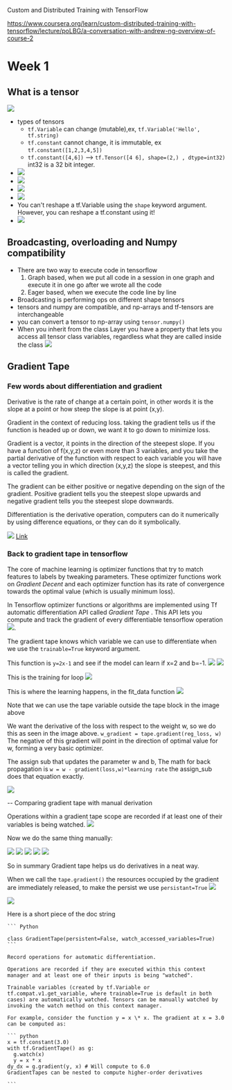 Custom and Distributed Training with TensorFlow

https://www.coursera.org/learn/custom-distributed-training-with-tensorflow/lecture/poLBG/a-conversation-with-andrew-ng-overview-of-course-2



#  Week 1
##  What is a tensor

![](screenshots/2021-11-14-13-31-02.png)

- types of tensors
  - `tf.Variable` can change (mutable),ex, `tf.Variable('Hello', tf.string)`
  - `tf.constant` cannot change, it is immutable, ex `tf.constant([1,2,3,4,5])`
  - `tf.constant([4,6])` --> `tf.Tensor([4 6], shape=(2,) , dtype=int32)` int32 is a 32 bit integer.
- ![](screenshots/2021-11-14-14-47-17.png)
- ![](screenshots/2021-11-14-14-49-03.png)
- ![](screenshots/2021-11-14-14-52-20.png)
- ![](screenshots/2021-11-14-14-52-57.png)
- You can't reshape a tf.Variable using the `shape` keyword argument. However, you can reshape a tf.constant using it!
- ![](screenshots/2021-11-14-14-54-29.png)


## Broadcasting, overloading and Numpy compatibility

- There are two way to execute code in tensorflow
  1. Graph based, when we put all code in a session in one graph and execute it in one go after we wrote all the code
  2. Eager based, when we execute the code line by line
- Broadcasting is performing ops on different shape tensors 
- tensors and numpy are compatible, and np-arrays and tf-tensors are interchangeable
- you can convert a tensor to np-array using `tensor.numpy()`
- When you inherit from the class Layer you have a property that lets you access all tensor class variables, regardless what they are called inside the class ![](screenshots/2021-11-16-04-43-15.png)


## Gradient Tape



### Few words about differentiation and gradient

Derivative is the rate of change at a certain point, in other words it is the slope at a point or how steep the slope is at point (x,y).


Gradient in the context of reducing loss. taking the gradient tells us if the function is headed up or down, we want it to go down to minimize loss.

Gradient is a vector, it points in the direction of the steepest slope. If you have a function of f(x,y,z) or even more than 3 variables, and you take the partial derivative of the function with respect to each variable you will have a vector telling you in which direction (x,y,z) the slope is steepest, and this is called the gradient.

The gradient can be either positive or negative depending on the sign of the gradient. Positive gradient tells you the steepest slope upwards and negative gradient tells you the steepest slope downwards.

Differentiation is the derivative operation, computers can do it numerically by using difference equations, or they can do it symbolically.

![](screenshots/2021-11-17-08-02-12.png) 
[Link](https://www.quora.com/What-is-the-difference-between-a-gradient-and-a-derivative)


### Back to gradient tape in tensorflow

The core of machine learning is optimizer functions that try to match features to labels by tweaking parameters. These optimizer functions work on _Gradient Decent_ and each optimizer function has its rate of convergence towards the optimal value (which is usually minimum loss).

In Tensorflow optimizer functions or algorithms are implemented using Tf automatic differentiation API called _Gradient Tape_ . This API lets you compute and track the gradient of every differentiable tensorflow operation
![](screenshots/2021-11-17-07-44-59.png).

The gradient tape knows which variable we can use to differentiate when we use the `trainable=True` keyword argument.

This function is `y=2x-1` and see if the model can learn if x=2 and b=-1.
![](screenshots/2021-11-17-08-06-13.png)
![](screenshots/2021-11-17-08-08-23.png)


This is the training for loop
![](screenshots/2021-11-17-08-09-45.png)


This is where the learning happens, in the fit_data function
![](screenshots/2021-11-17-08-12-51.png)

Note that we can use the tape variable outside the tape block in the image above

We want the derivative of the loss with respect to the weight w, so we do this as seen in the image above.
`w_gradient = tape.gradient(reg_loss, w)`
The negative of this gradient will point in the direction of optimal value for w, forming a very basic optimizer.

The assign sub that updates the parameter w and b, 
The math for back propagation is `w = w - gradient(loss,w)*learning rate` 
the assign_sub does that equation exactly.

![](screenshots/2021-11-23-19-38-13.png)


-- Comparing gradient tape with manual derivation


Operations within a gradient tape scope are recorded if at least one of their variables is being watched.
![](screenshots/2021-11-23-19-43-24.png)


Now we do the same thing manually:

![](screenshots/2021-11-23-19-47-07.png)
![](screenshots/2021-11-23-19-46-19.png)
![](screenshots/2021-11-23-19-48-04.png)
![](screenshots/2021-11-23-19-48-59.png)
![](screenshots/2021-11-23-19-49-24.png)


So in summary Gradient tape helps us do derivatives in a neat way.



When we call the `tape.gradient()` the resources occupied by the gradient are immediately released, to make the persist we use `persistant=True`
![](screenshots/2021-11-23-19-51-24.png)

![](screenshots/2021-11-23-19-53-18.png)


Here is a short piece of the doc string 

    ``` Python

    class GradientTape(persistent=False, watch_accessed_variables=True)
    ```

    Record operations for automatic differentiation.

    Operations are recorded if they are executed within this context manager and at least one of their inputs is being "watched".

    Trainable variables (created by tf.Variable or tf.compat.v1.get_variable, where trainable=True is default in both cases) are automatically watched. Tensors can be manually watched by invoking the watch method on this context manager.

    For example, consider the function y = x \* x. The gradient at x = 3.0 can be computed as:

    ``` python
    x = tf.constant(3.0)
    with tf.GradientTape() as g:
      g.watch(x)
      y = x * x
    dy_dx = g.gradient(y, x) # Will compute to 6.0
    GradientTapes can be nested to compute higher-order derivatives

    ```